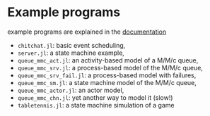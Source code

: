# Example programs

example programs are explained in the [documentation](https://pbayer.github.io/DiscreteEventsCompanion.jl/dev/)

- `chitchat.jl`: basic event scheduling,
- `server.jl`: a state machine example,
- `queue_mmc_act.jl`: an activity-based model of a M/M/c queue,
- `queue_mmc_srv.jl`: a process-based model of the M/M/c queue,
- `queue_mmc_srv_fail.jl`: a process-based model with failures,
- `queue_mmc_sm.jl`: a state machine model of the M/M/c queue,
- `queue_mmc_actor.jl`: an actor model,
- `queue_mmc_chn.jl`: yet another way to model it (slow!)
- `tabletennis.jl`: a state machine simulation of a game
